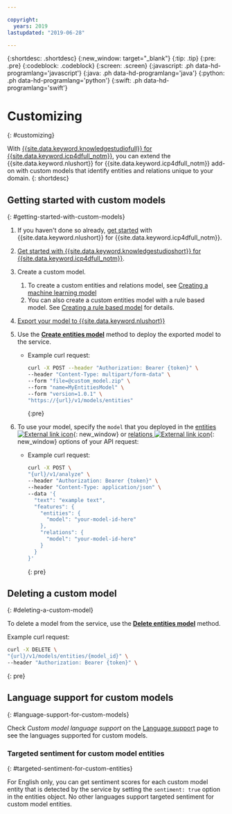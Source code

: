 ```yaml
---

copyright:
  years: 2019
lastupdated: "2019-06-28"

---
```


{:shortdesc: .shortdesc}
{:new_window: target="_blank"}
{:tip: .tip}
{:pre: .pre}
{:codeblock: .codeblock}
{:screen: .screen}
{:javascript: .ph data-hd-programlang='javascript'}
{:java: .ph data-hd-programlang='java'}
{:python: .ph data-hd-programlang='python'}
{:swift: .ph data-hd-programlang='swift'}

# Customizing
{: #customizing}

With [{{site.data.keyword.knowledgestudiofull}} for {{site.data.keyword.icp4dfull_notm}}](docs/watson-knowledge-studio-data), you can
extend the {{site.data.keyword.nlushort}} for {{site.data.keyword.icp4dfull_notm}} add-on with custom models that identify
entities and relations unique to your domain.
{: shortdesc}

## Getting started with custom models
{: #getting-started-with-custom-models}

1. If you haven't done so already, [get started](/docs/natural-language-understanding-data?topic=natural-language-understanding-data-getting-started) with {{site.data.keyword.nlushort}} for {{site.data.keyword.icp4dfull_notm}}.
2. [Get started with {{site.data.keyword.knowledgestudioshort}} for {{site.data.keyword.icp4dfull_notm}}](/docs/watson-knowledge-studio-data?topic=watson-knowledge-studio-data-wks_tutintro#wks_tutintro).
3. Create a custom model.
   1. To create a custom entities and relations model, see [Creating a machine learning model](/docs/watson-knowledge-studio-data?topic=watson-knowledge-studio-data-wks_tutml_intro) 
   2. You can also create a custom entities model with a rule based model. See [Creating a rule based model](/docs/watson-knowledge-studio-data?topic=watson-knowledge-studio-data-wks_tutrule_intro) for details.
4. [Export your model to {{site.data.keyword.nlushort}}](/docs/watson-knowledge-studio-data?topic=watson-knowledge-studio-data-publish-ml#wks_manlu)
5. Use the **[Create entities model](https://{DomainName}/apidocs/natural-language-understanding-data#create-entities-model)** method to deploy the exported model to the service.
    - Example curl request:

        ```bash
        curl -X POST --header "Authorization: Bearer {token}" \ 
        --header "Content-Type: multipart/form-data" \ 
        --form "file=@custom_model.zip" \ 
        --form "name=MyEntitiesModel" \ 
        --form "version=1.0.1" \ 
        "https://{url}/v1/models/entities"
        ```
        {:pre}

6. To use your model, specify the `model` that you deployed in the
[entities ![External link icon](../../icons/launch-glyph.svg "External link icon")](https://{DomainName}/apidocs/natural-language-understanding-data#entities){: new_window} or
[relations ![External link icon](../../icons/launch-glyph.svg "External link icon")](https://{DomainName}/apidocs/natural-language-understanding-data#relations){: new_window} options of your API request:
    - Example curl request:

        ```bash
        curl -X POST \
        "{url}/v1/analyze" \
        --header "Authorization: Bearer {token}" \
        --header "Content-Type: application/json" \
        --data '{
          "text": "example text",
          "features": {
            "entities": {
              "model": "your-model-id-here"
            },
            "relations": {
              "model": "your-model-id-here"
            }
          }
        }'
        ```
        {: pre}

## Deleting a custom model
{: #deleting-a-custom-model}

To delete a model from the service, use the **[Delete entities model](https://{DomainName}/apidocs/natural-language-understanding-data#delete-entities-model)** method.

Example curl request:

```bash
curl -X DELETE \
"{url}/v1/models/entities/{model_id}" \
--header "Authorization: Bearer {token}" \
```
{: pre}


## Language support for custom models
{: #language-support-for-custom-models}

Check *Custom model language support* on the [Language support](/docs/natural-language-understanding-data?topic=natural-language-understanding-data-language-support) page to see the languages supported for custom models.

### Targeted sentiment for custom model entities
{: #targeted-sentiment-for-custom-entities}

For English only, you can get sentiment scores for each custom model entity that is detected by the service by setting the `sentiment: true` option in the entities object. No other languages support targeted sentiment for custom model entities.
